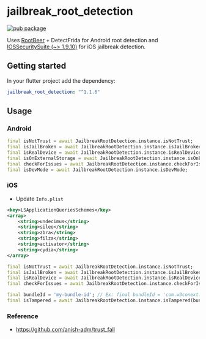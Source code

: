 # jailbreak_root_detection

[![pub package](https://img.shields.io/pub/v/jailbreak_root_detection.svg)](https://pub.dartlang.org/packages/jailbreak_root_detection)

Uses [RootBeer](https://github.com/scottyab/rootbeer) + DetectFrida for Android root detection and [IOSSecuritySuite (~> 1.9.10)]([https://github.com/securing/IOSSecuritySuite](https://github.com/securing/IOSSecuritySuite/releases/tag/1.9.10)) for iOS jailbreak detection.

## Getting started

In your flutter project add the dependency:

```yaml
jailbreak_root_detection: "^1.1.6"
```

## Usage

### Android

```dart
final isNotTrust = await JailbreakRootDetection.instance.isNotTrust;
final isJailBroken = await JailbreakRootDetection.instance.isJailBroken;
final isRealDevice = await JailbreakRootDetection.instance.isRealDevice;
final isOnExternalStorage = await JailbreakRootDetection.instance.isOnExternalStorage;
final checkForIssues = await JailbreakRootDetection.instance.checkForIssues;
final isDevMode = await JailbreakRootDetection.instance.isDevMode;
```

### iOS

- Update `Info.plist`

```xml
<key>LSApplicationQueriesSchemes</key>
<array>
    <string>undecimus</string>
    <string>sileo</string>
    <string>zbra</string>
    <string>filza</string>
    <string>activator</string>
    <string>cydia</string>
</array>
```

```dart
final isNotTrust = await JailbreakRootDetection.instance.isNotTrust;
final isJailBroken = await JailbreakRootDetection.instance.isJailBroken;
final isRealDevice = await JailbreakRootDetection.instance.isRealDevice;
final checkForIssues = await JailbreakRootDetection.instance.checkForIssues;

final bundleId = 'my-bundle-id'; // Ex: final bundleId = 'com.w3conext.jailbreakRootDetectionExample'
final isTampered = await JailbreakRootDetection.instance.isTampered(bundleId);
```

### Reference

- https://github.com/anish-adm/trust_fall
